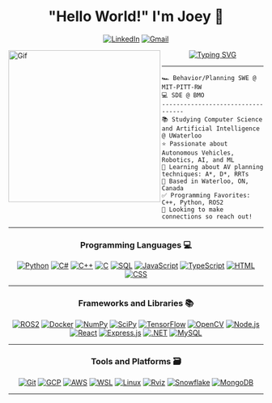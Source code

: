 <h1 align="center">
"Hello World!" I'm Joey 👾
</h1>

<div align="center">

[![LinkedIn](https://img.shields.io/badge/LinkedIn-%230077B5.svg?style=for-the-badge&logo=LinkedIn&logoColor=white)](https://www.linkedin.com/in/joeymaillette/)
[![Gmail](https://img.shields.io/badge/Gmail-%23D14836.svg?style=for-the-badge&logo=Gmail&logoColor=white)](mailto:joeymaillette04@gmail.com)
</div>


<img align="left" border-radius=100px src="https://github.com/joeymaillette04/joeymaillette04/assets/71158927/62a8c5b5-94fc-4d5c-92f5-7080beb5bf4c" alt="Gif" height=300>

<div align="center">
<a href="https://git.io/typing-svg"><img src="https://readme-typing-svg.demolab.com?font=Source+Code+Pro&weight=700&pause=1000&color=059312&center=true&vCenter=true&width=435&lines=Computer+Science+Student;Autonomous+Vehicles+Researcher;ML+%7C+AI+%7C+Big Data+Enthusiast;Lifelong+Learner" alt="Typing SVG" /></a>
</div>

<hr>

```
🏎️ Behavior/Planning SWE @ MIT-PITT-RW
💻 SDE @ BMO
----------------------------------
📚 Studying Computer Science and Artificial Intelligence @ UWaterloo
⭐ Passionate about Autonomous Vehicles, Robotics, AI, and ML
🌱 Learning about AV planning techniques: A*, D*, RRTs 
🏡 Based in Waterloo, ON, Canada 
✅ Programming Favorites: C++, Python, ROS2
🤔 Looking to make connections so reach out!
```

<hr>

<h3 align="center">
Programming Languages 💻 
</h3>

<div align="center">

<div>

[![Python](https://img.shields.io/badge/Python-blue?style=for-the-badge&logo=python)](https://www.python.org/)
[![C#](https://img.shields.io/badge/C%23-green?style=for-the-badge&logo=c-sharp)](https://docs.microsoft.com/en-us/dotnet/csharp/)
[![C++](https://img.shields.io/badge/C%2B%2B-yellow?style=for-the-badge&logo=c%2B%2B)](https://en.wikipedia.org/wiki/C%2B%2B)
[![C](https://img.shields.io/badge/C-lightgrey?style=for-the-badge&logo=c)](https://en.wikipedia.org/wiki/C_(programming_language))
[![SQL](https://img.shields.io/badge/SQL-blueviolet?style=for-the-badge&logo=postgresql)](https://www.postgresql.org/)
[![JavaScript](https://img.shields.io/badge/JavaScript-gold?style=for-the-badge&logo=javascript)](https://developer.mozilla.org/en-US/docs/Web/JavaScript)
[![TypeScript](https://img.shields.io/badge/TypeScript-lightblue?style=for-the-badge&logo=typescript)](https://www.typescriptlang.org/)
[![HTML](https://img.shields.io/badge/HTML-orange?style=for-the-badge&logo=html5)](https://developer.mozilla.org/en-US/docs/Web/HTML)
[![CSS](https://img.shields.io/badge/CSS-purple?style=for-the-badge&logo=css3)](https://developer.mozilla.org/en-US/docs/Web/CSS)

</div>

<hr>

<h3 align="center">
Frameworks and Libraries 📚
</h3>

<div align="center">

[![ROS2](https://img.shields.io/badge/ROS2-green?style=for-the-badge&logo=ros2)](https://index.ros.org/doc/ros2/)
[![Docker](https://img.shields.io/badge/Docker-blue?style=for-the-badge&logo=docker)](https://www.docker.com/)
[![NumPy](https://img.shields.io/badge/NumPy-yellowgreen?style=for-the-badge&logo=numpy)](https://numpy.org/)
[![SciPy](https://img.shields.io/badge/SciPy-lightgrey?style=for-the-badge&logo=scipy)](https://scipy.org/)
[![TensorFlow](https://img.shields.io/badge/TensorFlow-orange?style=for-the-badge&logo=tensorflow)](https://www.tensorflow.org/)
[![OpenCV](https://img.shields.io/badge/OpenCV-lightblue?style=for-the-badge&logo=opencv)](https://opencv.org/)
[![Node.js](https://img.shields.io/badge/Node.js-green?style=for-the-badge&logo=node.js)](https://nodejs.org/)
[![React](https://img.shields.io/badge/React-blue?style=for-the-badge&logo=react)](https://reactjs.org/)
[![Express.js](https://img.shields.io/badge/Express.js-black?style=for-the-badge&logo=express)](https://expressjs.com/)
[![.NET](https://img.shields.io/badge/.NET-purple?style=for-the-badge&logo=.net)](https://dotnet.microsoft.com/)
[![MySQL](https://img.shields.io/badge/MySQL-blue?style=for-the-badge&logo=mysql)](https://www.mysql.com/)

</div>

<hr>

<h3 align="center">
Tools and Platforms 🗃️
</h3>

<div align="center">

[![Git](https://img.shields.io/badge/Git-red?style=for-the-badge&logo=git)](https://git-scm.com/)
[![GCP](https://img.shields.io/badge/GCP-skyblue?style=for-the-badge&logo=google-cloud)](https://cloud.google.com/)
[![AWS](https://img.shields.io/badge/AWS-orange?style=for-the-badge&logo=amazon-aws)](https://aws.amazon.com/)
[![WSL](https://img.shields.io/badge/WSL-lightgreen?style=for-the-badge&logo=windows)](https://docs.microsoft.com/en-us/windows/wsl/)
[![Linux](https://img.shields.io/badge/Linux-FCC624?style=for-the-badge&logo=linux)](https://www.linux.org/)
[![Rviz](https://img.shields.io/badge/Rviz-blue?style=for-the-badge)](https://index.ros.org/p/rviz/)
[![Snowflake](https://img.shields.io/badge/Snowflake-lightblue?style=for-the-badge&logo=snowflake)](https://www.snowflake.com/)
[![MongoDB](https://img.shields.io/badge/MongoDB-green?style=for-the-badge&logo=mongodb)](https://www.mongodb.com/)

</div>




</div>

<hr>
